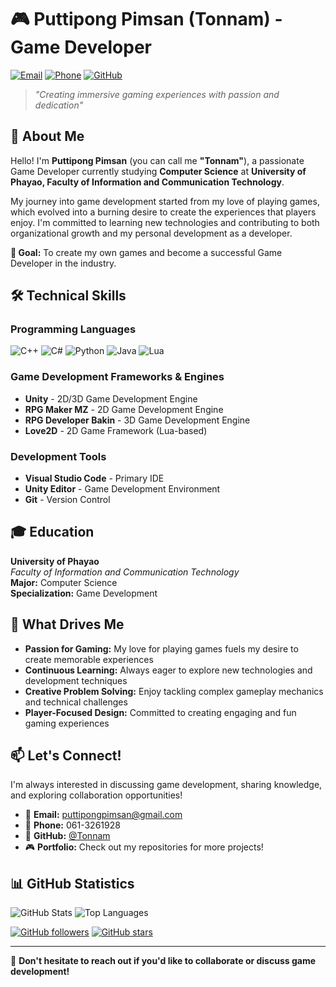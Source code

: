 # 🎮 Puttipong Pimsan (Tonnam) - Game Developer

[![Email](https://img.shields.io/badge/Email-puttipongpimsan@gmail.com-red)](mailto:puttipongpimsan@gmail.com)
[![Phone](https://img.shields.io/badge/Phone-061--3261928-green)](tel:+66613261928)
[![GitHub](https://img.shields.io/badge/GitHub-Tonnam-blue)](https://github.com/Tonnam)

> *"Creating immersive gaming experiences with passion and dedication"*

## 🚀 About Me

Hello! I'm **Puttipong Pimsan** (you can call me **"Tonnam"**), a passionate Game Developer currently studying **Computer Science** at **University of Phayao, Faculty of Information and Communication Technology**. 

My journey into game development started from my love of playing games, which evolved into a burning desire to create the experiences that players enjoy. I'm committed to learning new technologies and contributing to both organizational growth and my personal development as a developer.

**🎯 Goal:** To create my own games and become a successful Game Developer in the industry.

## 🛠️ Technical Skills

### Programming Languages
![C++](https://img.shields.io/badge/C++-00599C?style=for-the-badge&logo=c%2B%2B&logoColor=white)
![C#](https://img.shields.io/badge/C%23-239120?style=for-the-badge&logo=c-sharp&logoColor=white)
![Python](https://img.shields.io/badge/Python-3776AB?style=for-the-badge&logo=python&logoColor=white)
![Java](https://img.shields.io/badge/Java-ED8B00?style=for-the-badge&logo=java&logoColor=white)
![Lua](https://img.shields.io/badge/Lua-2C2D72?style=for-the-badge&logo=lua&logoColor=white)

### Game Development Frameworks & Engines
- **Unity** - 2D/3D Game Development Engine
- **RPG Maker MZ** - 2D Game Development Engine  
- **RPG Developer Bakin** - 3D Game Development Engine
- **Love2D** - 2D Game Framework (Lua-based)

### Development Tools
- **Visual Studio Code** - Primary IDE
- **Unity Editor** - Game Development Environment
- **Git** - Version Control

## 🎓 Education

**University of Phayao**  
*Faculty of Information and Communication Technology*  
**Major:** Computer Science  
**Specialization:** Game Development

## 🌟 What Drives Me

- **Passion for Gaming:** My love for playing games fuels my desire to create memorable experiences
- **Continuous Learning:** Always eager to explore new technologies and development techniques
- **Creative Problem Solving:** Enjoy tackling complex gameplay mechanics and technical challenges
- **Player-Focused Design:** Committed to creating engaging and fun gaming experiences

## 📫 Let's Connect!

I'm always interested in discussing game development, sharing knowledge, and exploring collaboration opportunities!

- 📧 **Email:** [puttipongpimsan@gmail.com](mailto:puttipongpimsan@gmail.com)
- 📱 **Phone:** 061-3261928
- 💼 **GitHub:** [@Tonnam](https://github.com/Tonnam)
- 🎮 **Portfolio:** Check out my repositories for more projects!

## 📊 GitHub Statistics

![GitHub Stats](https://github-readme-stats.vercel.app/api?username=Tonnam&show_icons=true&theme=radical)
![Top Languages](https://github-readme-stats.vercel.app/api/top-langs/?username=Tonnam&layout=compact&theme=radical)

[![GitHub followers](https://img.shields.io/github/followers/Tonnam?label=Follow&style=social)](https://github.com/Tonnam)
[![GitHub stars](https://img.shields.io/github/stars/Tonnam?label=Stars&style=social)](https://github.com/Tonnam)

---

💬 **Don't hesitate to reach out if you'd like to collaborate or discuss game development!**
